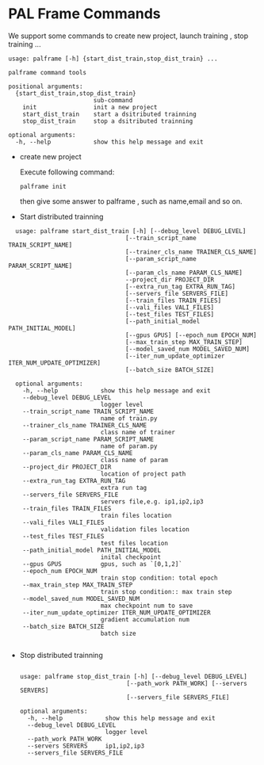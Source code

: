 
# PAL Frame Commands

We support some commands to create new project, launch training , stop training ...

```
usage: palframe [-h] {start_dist_train,stop_dist_train} ...

palframe command tools

positional arguments:
  {start_dist_train,stop_dist_train}
                        sub-command
    init                init a new project
    start_dist_train    start a dsitributed trainning
    stop_dist_train     stop a dsitributed trainning

optional arguments:
  -h, --help            show this help message and exit
```
- create new project 

  Execute following command:

  ```palframe init``` 
  
  then give some answer to palframe , such as name,email and so on.

- Start distributed trainning
```shell
  usage: palframe start_dist_train [-h] [--debug_level DEBUG_LEVEL]
                                 [--train_script_name TRAIN_SCRIPT_NAME]
                                 [--trainer_cls_name TRAINER_CLS_NAME]
                                 [--param_script_name PARAM_SCRIPT_NAME]
                                 [--param_cls_name PARAM_CLS_NAME]
                                 --project_dir PROJECT_DIR
                                 [--extra_run_tag EXTRA_RUN_TAG]
                                 [--servers_file SERVERS_FILE]
                                 [--train_files TRAIN_FILES]
                                 [--vali_files VALI_FILES]
                                 [--test_files TEST_FILES]
                                 [--path_initial_model PATH_INITIAL_MODEL]
                                 [--gpus GPUS] [--epoch_num EPOCH_NUM]
                                 [--max_train_step MAX_TRAIN_STEP]
                                 [--model_saved_num MODEL_SAVED_NUM]
                                 [--iter_num_update_optimizer ITER_NUM_UPDATE_OPTIMIZER]
                                 [--batch_size BATCH_SIZE]

  optional arguments:
    -h, --help            show this help message and exit
    --debug_level DEBUG_LEVEL
                          logger level
    --train_script_name TRAIN_SCRIPT_NAME
                          name of train.py
    --trainer_cls_name TRAINER_CLS_NAME
                          class name of trainer
    --param_script_name PARAM_SCRIPT_NAME
                          name of param.py
    --param_cls_name PARAM_CLS_NAME
                          class name of param
    --project_dir PROJECT_DIR
                          location of project path
    --extra_run_tag EXTRA_RUN_TAG
                          extra run tag
    --servers_file SERVERS_FILE
                          servers file,e.g. ip1,ip2,ip3
    --train_files TRAIN_FILES
                          train files location
    --vali_files VALI_FILES
                          validation files location
    --test_files TEST_FILES
                          test files location
    --path_initial_model PATH_INITIAL_MODEL
                          inital checkpoint
    --gpus GPUS           gpus, such as `[0,1,2]`
    --epoch_num EPOCH_NUM
                          train stop condition: total epoch
    --max_train_step MAX_TRAIN_STEP
                          train stop condition:: max train step
    --model_saved_num MODEL_SAVED_NUM
                          max checkpoint num to save
    --iter_num_update_optimizer ITER_NUM_UPDATE_OPTIMIZER
                          gradient accumulation num
    --batch_size BATCH_SIZE
                          batch size
    
  ```
- Stop distributed trainning

  ```shell

  usage: palframe stop_dist_train [-h] [--debug_level DEBUG_LEVEL]
                                [--path_work PATH_WORK] [--servers SERVERS]
                                [--servers_file SERVERS_FILE]

  optional arguments:
    -h, --help            show this help message and exit
    --debug_level DEBUG_LEVEL
                          logger level
    --path_work PATH_WORK
    --servers SERVERS     ip1,ip2,ip3
    --servers_file SERVERS_FILE
```